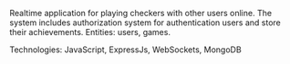 Realtime application for playing checkers with other users online. The system includes authorization system for authentication users and store their achievements. Entities: users, games.

Technologies: JavaScript, ExpressJs, WebSockets, MongoDB
